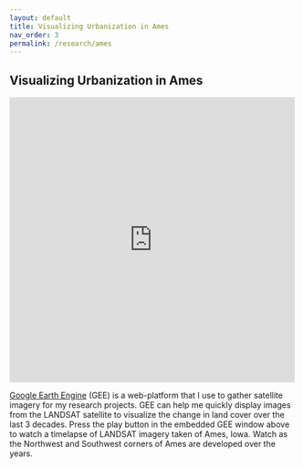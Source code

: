 ```yaml
---
layout: default
title: Visualizing Urbanization in Ames
nav_order: 3
permalink: /research/ames
---
```


Visualizing Urbanization in Ames
----------

<iframe width="500" height="500" src="https://earthengine.google.com/iframes/timelapse_player_embed.html#v=42.03475,-93.62007,11.438,latLng&t=0.03&ps=50&bt=19840101&et=20181231&startDwell=0&endDwell=0" frameborder="0" allowfullscreen></iframe>

[Google Earth Engine](https://earthengine.google.com) (GEE) is a web-platform that I use to gather satellite imagery for my research projects. GEE can help me quickly display images from the LANDSAT satellite to visualize the change in land cover over the last 3 decades. Press the play button in the embedded GEE window above to watch a timelapse of LANDSAT imagery taken of Ames, Iowa. Watch as the Northwest and Southwest corners of Ames are developed over the years.
